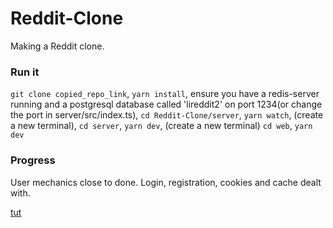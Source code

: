 # Reddit-Clone
Making a Reddit clone.

### Run it
`git clone copied_repo_link`, `yarn install`, ensure you have a redis-server running and a postgresql database called 'lireddit2' on port 1234(or change the port in server/src/index.ts), `cd Reddit-Clone/server`, `yarn watch`, (create a new terminal), `cd server`, `yarn dev`, (create a new terminal) `cd web`, `yarn dev`

### Progress
User mechanics close to done. Login, registration, cookies and cache dealt with.

[tut](https://www.youtube.com/watch?v=I6ypD7qv3Z8&amp;t=1216s)
